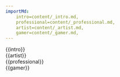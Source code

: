 ```yaml
---
importMd: 
    intro=content/_intro.md,
    professional=content/_professional.md,
    artist=content/_artist.md,
    gamer=content/_gamer.md,
---
```


<section>
    {{intro}}
</section>
<section>
    {{artist}}
</section>
<section>
    {{professional}}
</section>
<section>
    {{gamer}}
</section>

